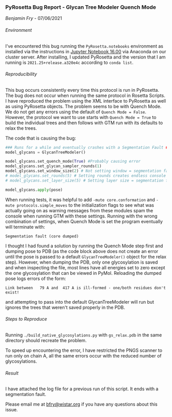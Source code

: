 ### PyRosetta Bug Report - Glycan Tree Modeler Quench Mode

*Benjamin Fry* - 07/06/2021

###### Environment

I've encountered this bug running the `PyRosetta.notebooks` environment as installed via the instructions in [Jupyter Notebook 16.00](https://github.com/RosettaCommons/PyRosetta.notebooks/blob/master/notebooks/16.00-Running-PyRosetta-in-Parallel.ipynb) via Anaconda on our cluster server. After installing, I updated PyRosetta and the version that I am running is `2021.25+release.a320e4c` according to `conda list`.

###### Reproducibility

This bug occurs consistently every time this protocol is run in PyRosetta. The bug does not occur when running the same protocol in Rosetta Scripts. I have reproduced the problem using the XML interface to PyRosetta as well as using PyRosetta objects. The problem seems to be with Quench Mode. We do not get any errors using the default of `Quench Mode = False`. However, the protocol we want to use starts with `Quench Mode = True` to build the individual trees and then follows with GTM run with its defaults to relax the trees.

The code that is causing the bug:

```python
### Runs for a while and eventually crashes with a Segmentation Fault ###
model_glycans = GlycanTreeModeler()

model_glycans.set_quench_mode(True) #Probably causing error
model_glycans.set_glycan_sampler_rounds(1)
model_glycans.set_window_size(2) # Not setting window = segmentation fault immediately
# model_glycans.set_rounds(5) # Setting rounds creates endless console spam
# model_glycans.set_layer_size(5) # Setting layer size = segmentation fault immediately

model_glycans.apply(pose)
```

When running tests, it was helpful to add `-mute core.conformation` and `-mute protocols.simple_moves` to the initialization flags to see what was actually going on as warning messages from these modules spam the console when running GTM with these settings. Running with the wrong combination of settings, when Quench Mode is set the program eventually will terminate with:

```
Segmentation fault (core dumped)
```

I thought I had found a solution by running the Quench Mode step first and dumping pose to PDB (as the code block above does not create an error until the pose is passed to a default `GlycanTreeModeler()` object for the relax step). However, when dumping the PDB, only one glycosylation is saved and when inspecting the file, most lines have all energies set to zero except the one glycosylation that can be viewed in PyMol. Reloading the dumped pose logs errors of the form:

`Link between   79 A and  417 A is ill-formed - one/both residues don't exist!`

and attempting to pass into the default GlycanTreeModeler will run but ignores the trees that weren't saved properly in the PDB.

###### Steps to Reproduce

Running `./build_native_glycosylations.py` with `gs_relax.pdb` in the same directory should recreate the problem. 

To speed up encountering the error, I have restricted the PNGS scanner to run only on chain A, all the same errors occur with the reduced number of glycosylations. 

###### Result

I have attached the log file for a previous run of this script. It ends with a segmentation fault.

Please email me at bfry@wistar.org if you have any questions about this issue.
